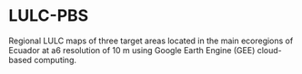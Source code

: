 # LULC-PBS
Regional LULC maps of three target areas located in the main ecoregions of Ecuador at a6 resolution of 10 m using Google Earth Engine (GEE) cloud-based computing. 
